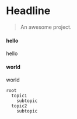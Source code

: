 # Headline

> An awesome project.

<!-- tabs:start --> 

#### **hello**

hello

#### **world**

world

<!-- tabs:end -->

<!-- tabs:start -->

<!-- tabs:end -->

```mindmap
root
  topic1
    subtopic
  topic2
    subtopic
```
